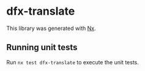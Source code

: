 # dfx-translate

This library was generated with [Nx](https://nx.dev).

## Running unit tests

Run `nx test dfx-translate` to execute the unit tests.
